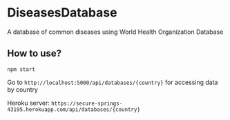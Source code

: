 # DiseasesDatabase
A database of common diseases using World Health Organization Database


## How to use?


`npm start` 

Go to 
`http://localhost:5000/api/databases/{country}` 
for accessing data by country

Heroku server:
`https://secure-springs-43195.herokuapp.com/api/databases/{country}`

